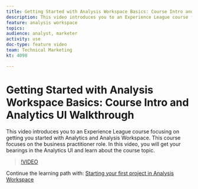 ```yaml
---
title: Getting Started with Analysis Workspace Basics: Course Intro and Analytics UI Walkthrough
description: This video introduces you to an Experience League course focusing on getting you started with Analytics and Analysis Workspace. This course focuses on the business practitioner role. In this video, you will get your bearings in the Analytics UI and learn about the course topic.
feature: analysis workspace
topics: 
audience: analyst, marketer
activity: use
doc-type: feature video
team: Technical Marketing
kt: 4098

---
```


# Getting Started with Analysis Workspace Basics: Course Intro and Analytics UI Walkthrough

This video introduces you to an Experience League course focusing on getting you started with Analytics and Analysis Workspace. This course focuses on the business practitioner role. In this video, you will get your bearings in the Analytics UI and learn about the course topic.

>[!VIDEO](https://video.tv.adobe.com/v/30367/?quality=12)

Continue the learning path with: [Starting your first project in Analysis Workspace](starting-your-first-project-in-analysis-workspace.md)
